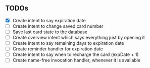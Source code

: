 ## TODOs

- [x] Create intent to say expiration date
- [ ] Create intent to change saved card number
- [ ] Save last card state to the database
- [ ] Create overview intent which says everything just by opening it
- [ ] Create intent to say remaining days to expiration date
- [ ] Create reminder handler for expiration date
- [ ] Create intent to say when to recharge the card (expDate + 1)
- [ ] Create name-free invocation handler, whenever it is available